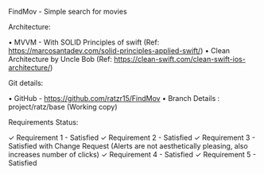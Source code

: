 FindMov - Simple search for movies 

Architecture:

•    MVVM - With SOLID Principles of swift (Ref: https://marcosantadev.com/solid-principles-applied-swift/)
•    Clean Architecture by Uncle Bob (Ref: https://clean-swift.com/clean-swift-ios-architecture/)


Git details:

•    GitHub - https://github.com/ratzr15/FindMov
•    Branch Details  : project/ratz/base (Working copy)


Requirements Status:

✓        Requirement 1 - Satisfied
✓        Requirement 2 - Satisfied
✓        Requirement 3 - Satisfied with Change Request (Alerts are not aesthetically pleasing, also increases number of clicks)
✓        Requirement 4 - Satisfied
✓        Requirement 5 - Satisfied
